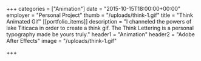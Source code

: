 +++
categories = ["Animation"]
date = "2015-10-15T18:00:00+00:00"
employer = "Personal Project"
thumb = "/uploads/think-1.gif"
title = "Think Animated Gif"
[[portfolio_items]]
description = "I channeled the powers of lake Titicaca in order to create a think gif. The Think Lettering is a personal typography made be yours truly."
header1 = "Animation"
header2 = "Adobe After Effects"
image = "/uploads/think-1.gif"

+++
